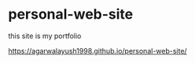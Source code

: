 # personal-web-site
this site is my portfolio

https://agarwalayush1998.github.io/personal-web-site/
